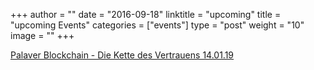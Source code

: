 +++
author = ""
date = "2016-09-18"
linktitle = "upcoming"
title = "upcoming Events"
categories = ["events"]
type = "post"
weight = "10"
image = ""
+++


<a href="http://www.atelierfusilli.ch/post/palaver-blockchain---die-kette-des-vertrauens/">Palaver Blockchain - Die Kette des Vertrauens 14.01.19</a>
